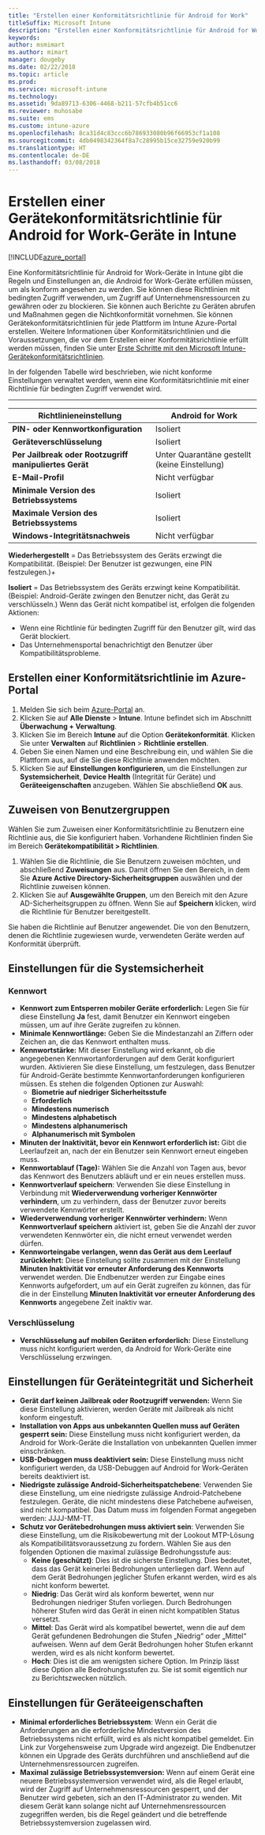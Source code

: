 ```yaml
---
title: "Erstellen einer Konformitätsrichtlinie für Android for Work"
titleSuffix: Microsoft Intune
description: "Erstellen einer Konformitätsrichtlinie für Android for Work-Geräte in Microsoft Intune, damit Sie die Anforderungen angeben können, die ein Gerät im Hinblick auf Konformität erfüllen muss."
keywords: 
author: msmimart
ms.author: mimart
manager: dougeby
ms.date: 02/22/2018
ms.topic: article
ms.prod: 
ms.service: microsoft-intune
ms.technology: 
ms.assetid: 9da89713-6306-4468-b211-57cfb4b51cc6
ms.reviewer: muhosabe
ms.suite: ems
ms.custom: intune-azure
ms.openlocfilehash: 8ca31d4c83ccc6b786933080b96f66953cf1a108
ms.sourcegitcommit: 4db0498342364f8a7c28995b15ce32759e920b99
ms.translationtype: HT
ms.contentlocale: de-DE
ms.lasthandoff: 03/08/2018
---
```

# <a name="how-to-create-a-device-compliance-policy-for-android-for-work-devices-in-intune"></a>Erstellen einer Gerätekonformitätsrichtlinie für Android for Work-Geräte in Intune


[!INCLUDE[azure_portal](./includes/azure_portal.md)]

Eine Konformitätsrichtlinie für Android for Work-Geräte in Intune gibt die Regeln und Einstellungen an, die Android for Work-Geräte erfüllen müssen, um als konform angesehen zu werden. Sie können diese Richtlinien mit bedingten Zugriff verwenden, um Zugriff auf Unternehmensressourcen zu gewähren oder zu blockieren. Sie können auch Berichte zu Geräten abrufen und Maßnahmen gegen die Nichtkonformität vornehmen. Sie können Gerätekonformitätsrichtlinien für jede Plattform im Intune Azure-Portal erstellen. Weitere Informationen über Konformitätsrichtlinien und die Voraussetzungen, die vor dem Erstellen einer Konformitätsrichtlinie erfüllt werden müssen, finden Sie unter [Erste Schritte mit den Microsoft Intune-Gerätekonformitätsrichtlinien](device-compliance-get-started.md).

In der folgenden Tabelle wird beschrieben, wie nicht konforme Einstellungen verwaltet werden, wenn eine Konformitätsrichtlinie mit einer Richtlinie für bedingten Zugriff verwendet wird.

--------------------------

|**Richtlinieneinstellung**| **Android for Work** |
| --- | --- |
| **PIN- oder Kennwortkonfiguration** |  Isoliert |
| **Geräteverschlüsselung** |  Isoliert |
| **Per Jailbreak oder Rootzugriff manipuliertes Gerät** | Unter Quarantäne gestellt (keine Einstellung) |
| **E-Mail-Profil** | Nicht verfügbar |
| **Minimale Version des Betriebssystems** | Isoliert |
| **Maximale Version des Betriebssystems** | Isoliert |
| **Windows-Integritätsnachweis** |Nicht verfügbar |

**Wiederhergestellt** = Das Betriebssystem des Geräts erzwingt die Kompatibilität. (Beispiel: Der Benutzer ist gezwungen, eine PIN festzulegen.)+

**Isoliert** = Das Betriebssystem des Geräts erzwingt keine Kompatibilität. (Beispiel: Android-Geräte zwingen den Benutzer nicht, das Gerät zu verschlüsseln.) Wenn das Gerät nicht kompatibel ist, erfolgen die folgenden Aktionen:

- Wenn eine Richtlinie für bedingten Zugriff für den Benutzer gilt, wird das Gerät blockiert.
- Das Unternehmensportal benachrichtigt den Benutzer über Kompatibilitätsprobleme.

## <a name="create-a-compliance-policy-in-the-azure-portal"></a>Erstellen einer Konformitätsrichtlinie im Azure-Portal

1. Melden Sie sich beim [Azure-Portal](https://portal.azure.com) an.
2. Klicken Sie auf **Alle Dienste** > **Intune**. Intune befindet sich im Abschnitt **Überwachung + Verwaltung**.
1. Klicken Sie im Bereich **Intune** auf die Option **Gerätekonformität**. Klicken Sie unter **Verwalten** auf **Richtlinien** > **Richtlinie erstellen**.
2. Geben Sie einen Namen und eine Beschreibung ein, und wählen Sie die Plattform aus, auf die Sie diese Richtlinie anwenden möchten.
3. Klicken Sie auf **Einstellungen konfigurieren**, um die Einstellungen zur **Systemsicherheit**, **Device Health** (Integrität für Geräte) und **Geräteeigenschaften** anzugeben. Wählen Sie abschließend **OK** aus.

<!--- 4. Choose **Actions for noncompliance** to say what actions should happen when a device is determined as noncompliant with this policy.
5. In the **Actions for noncompliance** pane, choose **Add** to create a new action.  The action parameters pane allows you to specify the action, email recipients that should receive the notification in addition to the user of the device, and the content of the notification that you want to send.
6. The message template option allows you to create several custom emails depending on when the action is set to take. For example, you can create a message for notifications that are sent for the first time and a different message for final warning before access is blocked. The custom messages that you create can be used for all your device compliance policy.
7. Specify the **Grace period** which determines when that action to take place.  For example, you may want to send a notification as soon as the device is evaluated as noncompliant, but allow some time before enforcing the conditional access policy to block access to company resources like SharePoint online.
8. Choose **Add** to finish creating the action.
9. You can create multiple actions and the sequence in which they should occur. Choose **Ok** when you are finished creating all the actions.--->

## <a name="assign-user-groups"></a>Zuweisen von Benutzergruppen

Wählen Sie zum Zuweisen einer Konformitätsrichtlinie zu Benutzern eine Richtlinie aus, die Sie konfiguriert haben. Vorhandene Richtlinien finden Sie im Bereich **Gerätekompatibilität > Richtlinien**.

1. Wählen Sie die Richtlinie, die Sie Benutzern zuweisen möchten, und abschließend **Zuweisungen** aus. Damit öffnen Sie den Bereich, in dem Sie **Azure Active Directory-Sicherheitsgruppen** auswählen und der Richtlinie zuweisen können.
2. Klicken Sie auf **Ausgewählte Gruppen**, um den Bereich mit den Azure AD-Sicherheitsgruppen zu öffnen.  Wenn Sie auf **Speichern** klicken, wird die Richtlinie für Benutzer bereitgestellt.

Sie haben die Richtlinie auf Benutzer angewendet.  Die von den Benutzern, denen die Richtlinie zugewiesen wurde, verwendeten Geräte werden auf Konformität überprüft.

<!--- ##  Compliance policy settings--->

## <a name="system-security-settings"></a>Einstellungen für die Systemsicherheit

### <a name="password"></a>Kennwort

- **Kennwort zum Entsperren mobiler Geräte erforderlich:** Legen Sie für diese Einstellung **Ja** fest, damit Benutzer ein Kennwort eingeben müssen, um auf ihre Geräte zugreifen zu können.
- **Minimale Kennwortlänge:** Geben Sie die Mindestanzahl an Ziffern oder Zeichen an, die das Kennwort enthalten muss.
- **Kennwortstärke:** Mit dieser Einstellung wird erkannt, ob die angegebenen Kennwortanforderungen auf dem Gerät konfiguriert wurden. Aktivieren Sie diese Einstellung, um festzulegen, dass Benutzer für Android-Geräte bestimmte Kennwortanforderungen konfigurieren müssen. Es stehen die folgenden Optionen zur Auswahl:
  - **Biometrie auf niedriger Sicherheitsstufe**
  - **Erforderlich**
  - **Mindestens numerisch**
  - **Mindestens alphabetisch**
  - **Mindestens alphanumerisch**
  - **Alphanumerisch mit Symbolen**
- **Minuten der Inaktivität, bevor ein Kennwort erforderlich ist:** Gibt die Leerlaufzeit an, nach der ein Benutzer sein Kennwort erneut eingeben muss.
- **Kennwortablauf (Tage):** Wählen Sie die Anzahl von Tagen aus, bevor das Kennwort des Benutzers abläuft und er ein neues erstellen muss.
- **Kennwortverlauf speichern**: Verwenden Sie diese Einstellung in Verbindung mit **Wiederverwendung vorheriger Kennwörter verhindern**, um zu verhindern, dass der Benutzer zuvor bereits verwendete Kennwörter erstellt.
- **Wiederverwendung vorheriger Kennwörter verhindern:** Wenn **Kennwortverlauf speichern** aktiviert ist, geben Sie die Anzahl der zuvor verwendeten Kennwörter ein, die nicht erneut verwendet werden dürfen.
- **Kennworteingabe verlangen, wenn das Gerät aus dem Leerlauf zurückkehrt:** Diese Einstellung sollte zusammen mit der Einstellung **Minuten Inaktivität vor erneuter Anforderung des Kennworts** verwendet werden. Die Endbenutzer werden zur Eingabe eines Kennworts aufgefordert, um auf ein Gerät zugreifen zu können, das für die in der Einstellung **Minuten Inaktivität vor erneuter Anforderung des Kennworts** angegebene Zeit inaktiv war.


### <a name="encryption"></a>Verschlüsselung

- **Verschlüsselung auf mobilen Geräten erforderlich:** Diese Einstellung muss nicht konfiguriert werden, da Android for Work-Geräte eine Verschlüsselung erzwingen.


## <a name="device-health-and-security-settings"></a>Einstellungen für Geräteintegrität und Sicherheit

- **Gerät darf keinen Jailbreak oder Rootzugriff verwenden:** Wenn Sie diese Einstellung aktivieren, werden Geräte mit Jailbreak als nicht konform eingestuft.
- **Installation von Apps aus unbekannten Quellen muss auf Geräten gesperrt sein:** Diese Einstellung muss nicht konfiguriert werden, da Android for Work-Geräte die Installation von unbekannten Quellen immer einschränken.
- **USB-Debuggen muss deaktiviert sein:** Diese Einstellung muss nicht konfiguriert werden, da USB-Debuggen auf Android for Work-Geräten bereits deaktiviert ist.
- **Niedrigste zulässige Android-Sicherheitspatchebene**: Verwenden Sie diese Einstellung, um eine niedrigste zulässige Android-Patchebene festzulegen. Geräte, die nicht mindestens diese Patchebene aufweisen, sind nicht kompatibel. Das Datum muss im folgenden Format angegeben werden: JJJJ-MM-TT.
- **Schutz vor Gerätebedrohungen muss aktiviert sein**: Verwenden Sie diese Einstellung, um die Risikobewertung mit der Lookout MTP-Lösung als Kompatibilitätsvoraussetzung zu fordern. Wählen Sie aus den folgenden Optionen die maximal zulässige Bedrohungsstufe aus:
  - **Keine (geschützt)**: Dies ist die sicherste Einstellung. Dies bedeutet, dass das Gerät keinerlei Bedrohungen unterliegen darf. Wenn auf dem Gerät Bedrohungen jeglicher Stufen erkannt werden, wird es als nicht konform bewertet.
  - **Niedrig**: Das Gerät wird als konform bewertet, wenn nur Bedrohungen niedriger Stufen vorliegen. Durch Bedrohungen höherer Stufen wird das Gerät in einen nicht kompatiblen Status versetzt.
  - **Mittel**: Das Gerät wird als kompatibel bewertet, wenn die auf dem Gerät gefundenen Bedrohungen die Stufen „Niedrig“ oder „Mittel“ aufweisen. Wenn auf dem Gerät Bedrohungen hoher Stufen erkannt werden, wird es als nicht konform bewertet.
  - **Hoch**: Dies ist die am wenigsten sichere Option. Im Prinzip lässt diese Option alle Bedrohungsstufen zu. Sie ist somit eigentlich nur zu Berichtszwecken nützlich.

## <a name="device-property-settings"></a>Einstellungen für Geräteeigenschaften

- **Minimal erforderliches Betriebssystem**: Wenn ein Gerät die Anforderungen an die erforderliche Mindestversion des Betriebssystems nicht erfüllt, wird es als nicht kompatibel gemeldet. Ein Link zur Vorgehensweise zum Upgrade wird angezeigt. Die Endbenutzer können ein Upgrade des Geräts durchführen und anschließend auf die Unternehmensressourcen zugreifen.
- **Maximal zulässige Betriebssystemversion:** Wenn auf einem Gerät eine neuere Betriebssystemversion verwendet wird, als die Regel erlaubt, wird der Zugriff auf Unternehmensressourcen gesperrt, und der Benutzer wird gebeten, sich an den IT-Administrator zu wenden. Mit diesem Gerät kann solange nicht auf Unternehmensressourcen zugegriffen werden, bis die Regel geändert und die betreffende Betriebssystemversion zugelassen wird.

<!--- ## Next steps

[How to monitor device compliance](device-compliance-monitor.md)--->
